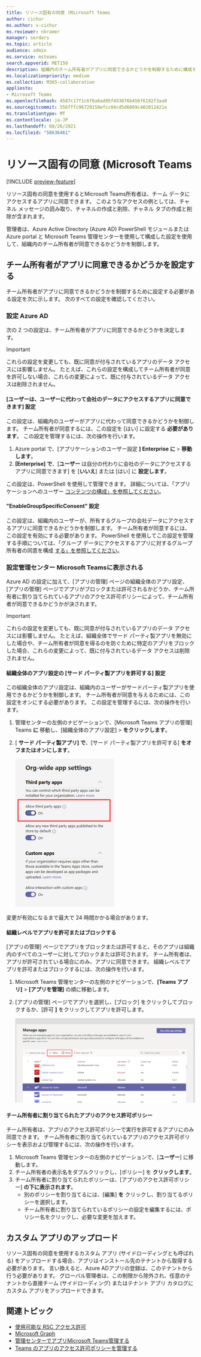 ```yaml
---
title: リソース固有の同意 (Microsoft Teams
author: cichur
ms.author: v-cichur
ms.reviewer: nkramer
manager: serdars
ms.topic: article
audience: admin
ms.service: msteams
search.appverid: MET150
description: 組織内のチーム所有者がアプリに同意できるかどうかを制御するために構成する必要がある設定について学習します。
ms.localizationpriority: medium
ms.collection: M365-collaboration
appliesto:
- Microsoft Teams
ms.openlocfilehash: 4587c17f1c6f0a6ad95f493876b456f6192f3aa0
ms.sourcegitcommit: 556fffc96729150efcc04cd5d6069c402012421e
ms.translationtype: MT
ms.contentlocale: ja-JP
ms.lasthandoff: 08/26/2021
ms.locfileid: "58636461"
---
```

# <a name="resource-specific-consent-in-microsoft-teams"></a>リソース固有の同意 (Microsoft Teams

[!INCLUDE [preview-feature](includes/preview-feature.md)]

リソース固有の同意を使用するとMicrosoft Teams所有者は、チーム データにアクセスするアプリに同意できます。 このようなアクセスの例としては、チャネル メッセージの読み取り、チャネルの作成と削除、チャネル タブの作成と削除が含まれます。

管理者は、Azure Active Directory (Azure AD) PowerShell モジュールまたは Azure portal と Microsoft Teams 管理センターを使用して構成した設定を使用して、組織内のチーム所有者が同意できるかどうかを制御します。  

## <a name="set-whether-team-owners-can-give-consent-to-apps"></a>チーム所有者がアプリに同意できるかどうかを設定する

チーム所有者がアプリに同意できるかどうかを制御するために設定する必要がある設定を次に示します。 次のすべての設定を確認してください。

### <a name="settings-in-azure-ad"></a>設定 Azure AD

次の 2 つの設定は、チーム所有者がアプリに同意できるかどうかを決定します。

> [!IMPORTANT]
> これらの設定を変更しても、既に同意が付与されているアプリのデータ アクセスには影響しません。 たとえば、これらの設定を構成してチーム所有者が同意を許可しない場合、これらの変更によって、既に付与されているデータ アクセスは削除されません。

#### <a name="the-users-can-consent-to-apps-accessing-company-data-on-their-behalf-setting"></a>[ユーザーは、ユーザーに代わって会社のデータにアクセスするアプリに同意できます] 設定

この設定は、組織内のユーザーがアプリに代わって同意できるかどうかを制御します。 チーム所有者が同意するには、この設定を [はい] に設定する **必要があります**。 この設定を管理するには、次の操作を行います。

1. Azure portal で、[アプリケーションのユーザー設定 **] Enterprise に**  >  **移動します**。
2. **[Enterprise] で**、[**ユーザー** は自分の代わりに会社のデータにアクセスするアプリに同意できます] を [**いいえ**] または [はい] に **設定します**。

この設定は、PowerShell を使用して管理できます。 詳細については、「アプリケーションへのユーザー [コンテンツの構成」を参照してください](/azure/active-directory/manage-apps/configure-user-consent#configure-user-consent-to-applications)。

#### <a name="the-enablegroupspecificconsent-setting"></a>"EnableGroupSpecificConsent" 設定

この設定は、組織内のユーザーが、所有するグループの会社データにアクセスするアプリに同意できるかどうかを制御します。 チーム所有者が同意するには、この設定を有効にする必要があります。 PowerShell を使用してこの設定を管理する手順については、「グループ データにアクセスするアプリに対するグループ所有者の同意を構成 [する」を参照してください](/azure/active-directory/manage-apps/configure-user-consent#configure-group-owner-consent-to-apps-accessing-group-data)。

### <a name="settings-in-the-microsoft-teams-admin-center"></a>設定管理センター Microsoft Teamsに表示される

Azure AD の設定に加えて、[アプリ[](manage-apps.md#manage-org-wide-app-settings)の管理] ページの組織[](manage-apps.md)全体のアプリ設定、[アプリの管理] ページでアプリがブロックまたは許可されるかどうか、チーム所有者[](teams-app-permission-policies.md)に割り当てられているアプリのアクセス許可ポリシーによって、チーム所有者が同意できるかどうかが決されます。 [](manage-apps.md#allow-and-block-apps)

> [!IMPORTANT]
> これらの設定を変更しても、既に同意が付与されているアプリのデータ アクセスには影響しません。 たとえば、組織全体でサード パーティ製アプリを無効にした場合や、チーム所有者が同意を得るのを防ぐために特定のアプリをブロックした場合、これらの変更によって、既に付与されているデータ アクセスは削除されません。  

#### <a name="the-allow-third-party-apps-setting-in-org-wide-app-settings"></a>組織全体のアプリ設定の [サード パーティ製アプリを許可する] 設定

この組織全体のアプリ設定は、組織内のユーザーがサードパーティ製アプリを使用できるかどうかを制御します。 チーム所有者が同意を与えるためには、この設定をオンにする必要があります。 この設定を管理するには、次の操作を行います。

1. 管理センターの左側のナビゲーションで、[Microsoft Teams アプリの管理] Teams **に** 移動し、[組織全体のアプリ設定]  >  **をクリックします**。
2. [ **サード パーティ製アプリ] で**、[サード パーティ製アプリを許可する] **をオフまたはオンにします**。

    ![[Allow third party apps in Teams] 設定のスクリーンショット](media/resource-specific-consent-org-wide-setting.png)

変更が有効になるまで最大で 24 時間かかる場合があります。

#### <a name="allow-or-block-the-app-at-the-org-level"></a>組織レベルでアプリを許可またはブロックする

[アプリの管理] ページでアプリ[](manage-apps.md#allow-and-block-apps)をブロックまたは許可すると、そのアプリは組織内のすべてのユーザーに対してブロックまたは許可されます。 チーム所有者は、アプリが許可されている場合にのみ、アプリに同意できます。 組織レベルでアプリを許可またはブロックするには、次の操作を行います。

1. Microsoft Teams 管理センターの左側のナビゲーションで、**[Teams アプリ]** > **[アプリを管理]** の順に移動します。
2. [アプリの管理] ページでアプリを選択し、[ブロック] をクリックしてブロックするか、[許可 **]** をクリックしてアプリを許可します。

    ![組織全体の設定でブロックされているアプリのスクリーンショット](media/resource-specific-consent-allow-block-apps.png)

#### <a name="app-permission-policy-assigned-to-the-team-owner"></a>チーム所有者に割り当てられたアプリのアクセス許可ポリシー

チーム所有者は、アプリのアクセス許可ポリシーで実行を許可するアプリにのみ同意できます。 チーム所有者に割り当てられているアプリのアクセス許可ポリシーを表示および管理するには、次の操作を行います。

1. Microsoft Teams 管理センターの左側のナビゲーションで、[**ユーザー**] に移動します。
2. チーム所有者の表示名をダブルクリックし、[ポリシー] を **クリックします**。
3. チーム所有者に割り当てられたポリシーは、[アプリのアクセス許可ポリシー] **の下に表示されます**。
    - 別のポリシーを割り当てるには、[編集] **を** クリックし、割り当てるポリシーを選択します。
    - チーム所有者に割り当てられているポリシーの設定を編集するには、ポリシー名をクリックし、必要な変更を加えます。  

## <a name="uploading-custom-apps"></a>カスタム アプリのアップロード

リソース固有の同意を使用するカスタム アプリ (サイドローディングとも呼ばれる) をアップロードする場合、アプリはインストール先のテナントから取得する必要があります。 言い換えると、Azure ADアプリの登録は、このテナントから行う必要があります。 グローバル管理者は、この制限から除外され、任意のテナントから直接チーム (サイドローディング) またはテナント アプリ カタログにカスタム アプリをアップロードできます。

## <a name="related-topics"></a>関連トピック

- [使用可能な RSC アクセス許可](/microsoftteams/platform/graph-api/rsc/resource-specific-consent)
- [Microsoft Graph](https://developer.microsoft.com/graph)
- [管理センターでアプリMicrosoft Teams管理する](manage-apps.md)
- [Teams のアプリのアクセス許可ポリシーを管理する](teams-app-permission-policies.md)